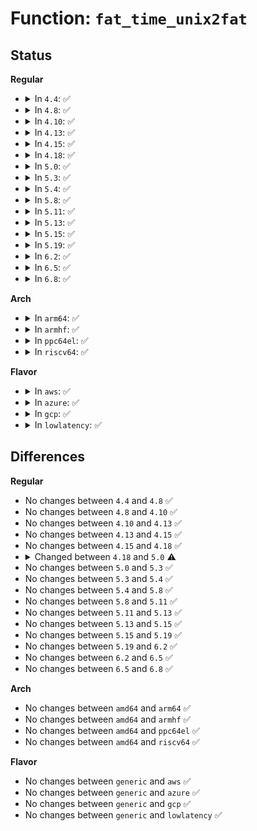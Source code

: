 # Function: <code>fat_time_unix2fat</code>

## Status
<b>Regular</b>
<ul>
<li>
<details>
<summary>In <code>4.4</code>: ✅</summary>

```c
void fat_time_unix2fat(struct msdos_sb_info *sbi, struct timespec *ts, __le16 *time, __le16 *date, u8 *time_cs);
```

**Collision:** Unique Global

**Inline:** No

**Transformation:** False

**Instances:**

```
In fs/fat/misc.c (ffffffff812fe0a0)
Location: fs/fat/misc.c:227
Inline: False
Direct callers:
  - fs/fat/dir.c:fat_alloc_new_dir
  - fs/fat/inode.c:__fat_write_inode
  - fs/fat/inode.c:__fat_write_inode
  - fs/fat/inode.c:__fat_write_inode
  - fs/fat/namei_vfat.c:vfat_add_entry
```
**Symbols:**

```
ffffffff812fe0a0-ffffffff812fe1e8: fat_time_unix2fat (STB_GLOBAL)
```
</details>
</li>
<li>
<details>
<summary>In <code>4.8</code>: ✅</summary>

```c
void fat_time_unix2fat(struct msdos_sb_info *sbi, struct timespec *ts, __le16 *time, __le16 *date, u8 *time_cs);
```

**Collision:** Unique Global

**Inline:** No

**Transformation:** False

**Instances:**

```
In fs/fat/misc.c (ffffffff81332090)
Location: fs/fat/misc.c:227
Inline: False
Direct callers:
  - fs/fat/dir.c:fat_alloc_new_dir
  - fs/fat/inode.c:__fat_write_inode
  - fs/fat/inode.c:__fat_write_inode
  - fs/fat/inode.c:__fat_write_inode
  - fs/fat/namei_vfat.c:vfat_add_entry
```
**Symbols:**

```
ffffffff81332090-ffffffff813321e7: fat_time_unix2fat (STB_GLOBAL)
```
</details>
</li>
<li>
<details>
<summary>In <code>4.10</code>: ✅</summary>

```c
void fat_time_unix2fat(struct msdos_sb_info *sbi, struct timespec *ts, __le16 *time, __le16 *date, u8 *time_cs);
```

**Collision:** Unique Global

**Inline:** No

**Transformation:** False

**Instances:**

```
In fs/fat/misc.c (ffffffff81347e30)
Location: fs/fat/misc.c:227
Inline: False
Direct callers:
  - fs/fat/dir.c:fat_alloc_new_dir
  - fs/fat/inode.c:__fat_write_inode
  - fs/fat/inode.c:__fat_write_inode
  - fs/fat/inode.c:__fat_write_inode
  - fs/fat/namei_vfat.c:vfat_add_entry
```
**Symbols:**

```
ffffffff81347e30-ffffffff81347f87: fat_time_unix2fat (STB_GLOBAL)
```
</details>
</li>
<li>
<details>
<summary>In <code>4.13</code>: ✅</summary>

```c
void fat_time_unix2fat(struct msdos_sb_info *sbi, struct timespec *ts, __le16 *time, __le16 *date, u8 *time_cs);
```

**Collision:** Unique Global

**Inline:** No

**Transformation:** False

**Instances:**

```
In fs/fat/misc.c (ffffffff8135c840)
Location: fs/fat/misc.c:227
Inline: False
Direct callers:
  - fs/fat/dir.c:fat_alloc_new_dir
  - fs/fat/inode.c:__fat_write_inode
  - fs/fat/inode.c:__fat_write_inode
  - fs/fat/inode.c:__fat_write_inode
  - fs/fat/namei_vfat.c:vfat_add_entry
```
**Symbols:**

```
ffffffff8135c840-ffffffff8135c997: fat_time_unix2fat (STB_GLOBAL)
```
</details>
</li>
<li>
<details>
<summary>In <code>4.15</code>: ✅</summary>

```c
void fat_time_unix2fat(struct msdos_sb_info *sbi, struct timespec *ts, __le16 *time, __le16 *date, u8 *time_cs);
```

**Collision:** Unique Global

**Inline:** No

**Transformation:** False

**Instances:**

```
In fs/fat/misc.c (ffffffff81381540)
Location: fs/fat/misc.c:227
Inline: False
Direct callers:
  - fs/fat/dir.c:fat_alloc_new_dir
  - fs/fat/inode.c:__fat_write_inode
  - fs/fat/inode.c:__fat_write_inode
  - fs/fat/inode.c:__fat_write_inode
  - fs/fat/namei_vfat.c:vfat_add_entry
```
**Symbols:**

```
ffffffff81381540-ffffffff81381697: fat_time_unix2fat (STB_GLOBAL)
```
</details>
</li>
<li>
<details>
<summary>In <code>4.18</code>: ✅</summary>

```c
void fat_time_unix2fat(struct msdos_sb_info *sbi, struct timespec *ts, __le16 *time, __le16 *date, u8 *time_cs);
```

**Collision:** Unique Global

**Inline:** No

**Transformation:** False

**Instances:**

```
In fs/fat/misc.c (ffffffff813b0130)
Location: fs/fat/misc.c:227
Inline: False
Direct callers:
  - fs/fat/dir.c:fat_alloc_new_dir
  - fs/fat/inode.c:__fat_write_inode
  - fs/fat/inode.c:__fat_write_inode
  - fs/fat/inode.c:__fat_write_inode
  - fs/fat/namei_vfat.c:vfat_add_entry
```
**Symbols:**

```
ffffffff813b0130-ffffffff813b0286: fat_time_unix2fat (STB_GLOBAL)
```
</details>
</li>
<li>
<details>
<summary>In <code>5.0</code>: ✅</summary>

```c
void fat_time_unix2fat(struct msdos_sb_info *sbi, struct timespec64 *ts, __le16 *time, __le16 *date, u8 *time_cs);
```

**Collision:** Unique Global

**Inline:** No

**Transformation:** False

**Instances:**

```
In fs/fat/misc.c (ffffffff813c9590)
Location: fs/fat/misc.c:233
Inline: False
Direct callers:
  - fs/fat/dir.c:fat_alloc_new_dir
  - fs/fat/inode.c:__fat_write_inode
  - fs/fat/inode.c:__fat_write_inode
  - fs/fat/inode.c:__fat_write_inode
  - fs/fat/namei_vfat.c:vfat_add_entry
```
**Symbols:**

```
ffffffff813c9590-ffffffff813c96e8: fat_time_unix2fat (STB_GLOBAL)
```
</details>
</li>
<li>
<details>
<summary>In <code>5.3</code>: ✅</summary>

```c
void fat_time_unix2fat(struct msdos_sb_info *sbi, struct timespec64 *ts, __le16 *time, __le16 *date, u8 *time_cs);
```

**Collision:** Unique Global

**Inline:** No

**Transformation:** False

**Instances:**

```
In fs/fat/misc.c (ffffffff813f4140)
Location: fs/fat/misc.c:234
Inline: False
Direct callers:
  - fs/fat/dir.c:fat_alloc_new_dir
  - fs/fat/inode.c:__fat_write_inode
  - fs/fat/inode.c:__fat_write_inode
  - fs/fat/inode.c:__fat_write_inode
  - fs/fat/namei_vfat.c:vfat_build_slots
```
**Symbols:**

```
ffffffff813f4140-ffffffff813f428e: fat_time_unix2fat (STB_GLOBAL)
```
</details>
</li>
<li>
<details>
<summary>In <code>5.4</code>: ✅</summary>

```c
void fat_time_unix2fat(struct msdos_sb_info *sbi, struct timespec64 *ts, __le16 *time, __le16 *date, u8 *time_cs);
```

**Collision:** Unique Global

**Inline:** No

**Transformation:** False

**Instances:**

```
In fs/fat/misc.c (ffffffff8140e010)
Location: fs/fat/misc.c:234
Inline: False
Direct callers:
  - fs/fat/dir.c:fat_alloc_new_dir
  - fs/fat/inode.c:__fat_write_inode
  - fs/fat/inode.c:__fat_write_inode
  - fs/fat/inode.c:__fat_write_inode
  - fs/fat/namei_vfat.c:vfat_build_slots
```
**Symbols:**

```
ffffffff8140e010-ffffffff8140e15e: fat_time_unix2fat (STB_GLOBAL)
```
</details>
</li>
<li>
<details>
<summary>In <code>5.8</code>: ✅</summary>

```c
void fat_time_unix2fat(struct msdos_sb_info *sbi, struct timespec64 *ts, __le16 *time, __le16 *date, u8 *time_cs);
```

**Collision:** Unique Global

**Inline:** No

**Transformation:** False

**Instances:**

```
In fs/fat/misc.c (ffffffff8145bde0)
Location: fs/fat/misc.c:234
Inline: False
Direct callers:
  - fs/fat/dir.c:fat_alloc_new_dir
  - fs/fat/inode.c:__fat_write_inode
  - fs/fat/inode.c:__fat_write_inode
  - fs/fat/inode.c:__fat_write_inode
  - fs/fat/namei_vfat.c:vfat_build_slots
```
**Symbols:**

```
ffffffff8145bde0-ffffffff8145bf2e: fat_time_unix2fat (STB_GLOBAL)
```
</details>
</li>
<li>
<details>
<summary>In <code>5.11</code>: ✅</summary>

```c
void fat_time_unix2fat(struct msdos_sb_info *sbi, struct timespec64 *ts, __le16 *time, __le16 *date, u8 *time_cs);
```

**Collision:** Unique Global

**Inline:** No

**Transformation:** False

**Instances:**

```
In fs/fat/misc.c (ffffffff81477ce0)
Location: fs/fat/misc.c:234
Inline: False
Direct callers:
  - fs/fat/dir.c:fat_alloc_new_dir
  - fs/fat/inode.c:__fat_write_inode
  - fs/fat/inode.c:__fat_write_inode
  - fs/fat/inode.c:__fat_write_inode
  - fs/fat/namei_vfat.c:vfat_build_slots
```
**Symbols:**

```
ffffffff81477ce0-ffffffff81477e2e: fat_time_unix2fat (STB_GLOBAL)
```
</details>
</li>
<li>
<details>
<summary>In <code>5.13</code>: ✅</summary>

```c
void fat_time_unix2fat(struct msdos_sb_info *sbi, struct timespec64 *ts, __le16 *time, __le16 *date, u8 *time_cs);
```

**Collision:** Unique Global

**Inline:** No

**Transformation:** False

**Instances:**

```
In fs/fat/misc.c (ffffffff8147d750)
Location: fs/fat/misc.c:234
Inline: False
Direct callers:
  - fs/fat/dir.c:fat_alloc_new_dir
  - fs/fat/inode.c:__fat_write_inode
  - fs/fat/inode.c:__fat_write_inode
  - fs/fat/inode.c:__fat_write_inode
  - fs/fat/namei_vfat.c:vfat_build_slots
```
**Symbols:**

```
ffffffff8147d750-ffffffff8147d89e: fat_time_unix2fat (STB_GLOBAL)
```
</details>
</li>
<li>
<details>
<summary>In <code>5.15</code>: ✅</summary>

```c
void fat_time_unix2fat(struct msdos_sb_info *sbi, struct timespec64 *ts, __le16 *time, __le16 *date, u8 *time_cs);
```

**Collision:** Unique Global

**Inline:** No

**Transformation:** False

**Instances:**

```
In fs/fat/misc.c (ffffffff814d4fd0)
Location: fs/fat/misc.c:237
Inline: False
Direct callers:
  - fs/fat/dir.c:fat_alloc_new_dir
  - fs/fat/inode.c:__fat_write_inode
  - fs/fat/inode.c:__fat_write_inode
  - fs/fat/inode.c:__fat_write_inode
  - fs/fat/namei_vfat.c:vfat_build_slots
```
**Symbols:**

```
ffffffff814d4fd0-ffffffff814d511e: fat_time_unix2fat (STB_GLOBAL)
```
</details>
</li>
<li>
<details>
<summary>In <code>5.19</code>: ✅</summary>

```c
void fat_time_unix2fat(struct msdos_sb_info *sbi, struct timespec64 *ts, __le16 *time, __le16 *date, u8 *time_cs);
```

**Collision:** Unique Global

**Inline:** No

**Transformation:** False

**Instances:**

```
In fs/fat/misc.c (ffffffff81561fc0)
Location: fs/fat/misc.c:243
Inline: False
Direct callers:
  - fs/fat/dir.c:fat_alloc_new_dir
  - fs/fat/inode.c:__fat_write_inode
  - fs/fat/inode.c:__fat_write_inode
  - fs/fat/inode.c:__fat_write_inode
  - fs/fat/namei_vfat.c:vfat_build_slots
```
**Symbols:**

```
ffffffff81561fc0-ffffffff81562144: fat_time_unix2fat (STB_GLOBAL)
```
</details>
</li>
<li>
<details>
<summary>In <code>6.2</code>: ✅</summary>

```c
void fat_time_unix2fat(struct msdos_sb_info *sbi, struct timespec64 *ts, __le16 *time, __le16 *date, u8 *time_cs);
```

**Collision:** Unique Global

**Inline:** No

**Transformation:** False

**Instances:**

```
In fs/fat/misc.c (ffffffff81604720)
Location: fs/fat/misc.c:243
Inline: False
Direct callers:
  - fs/fat/dir.c:fat_alloc_new_dir
  - fs/fat/inode.c:__fat_write_inode
  - fs/fat/inode.c:__fat_write_inode
  - fs/fat/inode.c:__fat_write_inode
  - fs/fat/namei_vfat.c:vfat_build_slots
```
**Symbols:**

```
ffffffff81604720-ffffffff816048a4: fat_time_unix2fat (STB_GLOBAL)
```
</details>
</li>
<li>
<details>
<summary>In <code>6.5</code>: ✅</summary>

```c
void fat_time_unix2fat(struct msdos_sb_info *sbi, struct timespec64 *ts, __le16 *time, __le16 *date, u8 *time_cs);
```

**Collision:** Unique Global

**Inline:** No

**Transformation:** False

**Instances:**

```
In fs/fat/misc.c (ffffffff8163c640)
Location: fs/fat/misc.c:243
Inline: False
Direct callers:
  - fs/fat/dir.c:fat_alloc_new_dir
  - fs/fat/inode.c:__fat_write_inode
  - fs/fat/inode.c:__fat_write_inode
  - fs/fat/inode.c:__fat_write_inode
  - fs/fat/namei_vfat.c:vfat_build_slots
```
**Symbols:**

```
ffffffff8163c640-ffffffff8163c7c0: fat_time_unix2fat (STB_GLOBAL)
```
</details>
</li>
<li>
<details>
<summary>In <code>6.8</code>: ✅</summary>

```c
void fat_time_unix2fat(struct msdos_sb_info *sbi, struct timespec64 *ts, __le16 *time, __le16 *date, u8 *time_cs);
```

**Collision:** Unique Global

**Inline:** No

**Transformation:** False

**Instances:**

```
In fs/fat/misc.c (ffffffff81675bd0)
Location: fs/fat/misc.c:243
Inline: False
Direct callers:
  - fs/fat/dir.c:fat_alloc_new_dir
  - fs/fat/inode.c:__fat_write_inode
  - fs/fat/inode.c:__fat_write_inode
  - fs/fat/inode.c:__fat_write_inode
  - fs/fat/namei_vfat.c:vfat_build_slots
```
**Symbols:**

```
ffffffff81675bd0-ffffffff81675d50: fat_time_unix2fat (STB_GLOBAL)
```
</details>
</li>
</ul>
<b>Arch</b>
<ul>
<li>
<details>
<summary>In <code>arm64</code>: ✅</summary>

```c
void fat_time_unix2fat(struct msdos_sb_info *sbi, struct timespec64 *ts, __le16 *time, __le16 *date, u8 *time_cs);
```

**Collision:** Unique Global

**Inline:** No

**Transformation:** False

**Instances:**

```
In fs/fat/misc.c (ffff8000104eeb20)
Location: fs/fat/misc.c:234
Inline: False
Direct callers:
  - fs/fat/dir.c:fat_alloc_new_dir
  - fs/fat/inode.c:__fat_write_inode
  - fs/fat/inode.c:__fat_write_inode
  - fs/fat/inode.c:__fat_write_inode
  - fs/fat/namei_vfat.c:vfat_build_slots
```
**Symbols:**

```
ffff8000104eeb20-ffff8000104eec94: fat_time_unix2fat (STB_GLOBAL)
```
</details>
</li>
<li>
<details>
<summary>In <code>armhf</code>: ✅</summary>

```c
void fat_time_unix2fat(struct msdos_sb_info *sbi, struct timespec64 *ts, __le16 *time, __le16 *date, u8 *time_cs);
```

**Collision:** Unique Global

**Inline:** No

**Transformation:** False

**Instances:**

```
In fs/fat/misc.c (c06ac610)
Location: fs/fat/misc.c:234
Inline: False
Direct callers:
  - fs/fat/dir.c:fat_alloc_new_dir
  - fs/fat/inode.c:__fat_write_inode
  - fs/fat/inode.c:__fat_write_inode
  - fs/fat/inode.c:__fat_write_inode
  - fs/fat/namei_vfat.c:vfat_build_slots
```
**Symbols:**

```
c06ac610-c06ac774: fat_time_unix2fat (STB_GLOBAL)
```
</details>
</li>
<li>
<details>
<summary>In <code>ppc64el</code>: ✅</summary>

```c
void fat_time_unix2fat(struct msdos_sb_info *sbi, struct timespec64 *ts, __le16 *time, __le16 *date, u8 *time_cs);
```

**Collision:** Unique Global

**Inline:** No

**Transformation:** False

**Instances:**

```
In fs/fat/misc.c (c00000000062db60)
Location: fs/fat/misc.c:234
Inline: False
Direct callers:
  - fs/fat/dir.c:fat_alloc_new_dir
  - fs/fat/inode.c:__fat_write_inode
  - fs/fat/inode.c:__fat_write_inode
  - fs/fat/inode.c:__fat_write_inode
  - fs/fat/inode.c:__fat_write_inode
  - fs/fat/namei_vfat.c:vfat_build_slots
```
**Symbols:**

```
c00000000062db60-c00000000062dd3c: fat_time_unix2fat (STB_GLOBAL)
```
</details>
</li>
<li>
<details>
<summary>In <code>riscv64</code>: ✅</summary>

```c
void fat_time_unix2fat(struct msdos_sb_info *sbi, struct timespec64 *ts, __le16 *time, __le16 *date, u8 *time_cs);
```

**Collision:** Unique Global

**Inline:** No

**Transformation:** False

**Instances:**

```
In fs/fat/misc.c (ffffffe00035ec9a)
Location: fs/fat/misc.c:234
Inline: False
Direct callers:
  - fs/fat/dir.c:fat_alloc_new_dir
  - fs/fat/inode.c:__fat_write_inode
  - fs/fat/inode.c:__fat_write_inode
  - fs/fat/inode.c:__fat_write_inode
  - fs/fat/namei_vfat.c:vfat_build_slots
```
**Symbols:**

```
ffffffe00035ec9a-ffffffe00035edd6: fat_time_unix2fat (STB_GLOBAL)
```
</details>
</li>
</ul>
<b>Flavor</b>
<ul>
<li>
<details>
<summary>In <code>aws</code>: ✅</summary>

```c
void fat_time_unix2fat(struct msdos_sb_info *sbi, struct timespec64 *ts, __le16 *time, __le16 *date, u8 *time_cs);
```

**Collision:** Unique Global

**Inline:** No

**Transformation:** False

**Instances:**

```
In fs/fat/misc.c (ffffffff814065f0)
Location: fs/fat/misc.c:234
Inline: False
Direct callers:
  - fs/fat/dir.c:fat_alloc_new_dir
  - fs/fat/inode.c:__fat_write_inode
  - fs/fat/inode.c:__fat_write_inode
  - fs/fat/inode.c:__fat_write_inode
  - fs/fat/namei_vfat.c:vfat_build_slots
```
**Symbols:**

```
ffffffff814065f0-ffffffff8140673e: fat_time_unix2fat (STB_GLOBAL)
```
</details>
</li>
<li>
<details>
<summary>In <code>azure</code>: ✅</summary>

```c
void fat_time_unix2fat(struct msdos_sb_info *sbi, struct timespec64 *ts, __le16 *time, __le16 *date, u8 *time_cs);
```

**Collision:** Unique Global

**Inline:** No

**Transformation:** False

**Instances:**

```
In fs/fat/misc.c (ffffffff813f7070)
Location: fs/fat/misc.c:234
Inline: False
Direct callers:
  - fs/fat/dir.c:fat_alloc_new_dir
  - fs/fat/inode.c:__fat_write_inode
  - fs/fat/inode.c:__fat_write_inode
  - fs/fat/inode.c:__fat_write_inode
  - fs/fat/namei_vfat.c:vfat_build_slots
```
**Symbols:**

```
ffffffff813f7070-ffffffff813f71be: fat_time_unix2fat (STB_GLOBAL)
```
</details>
</li>
<li>
<details>
<summary>In <code>gcp</code>: ✅</summary>

```c
void fat_time_unix2fat(struct msdos_sb_info *sbi, struct timespec64 *ts, __le16 *time, __le16 *date, u8 *time_cs);
```

**Collision:** Unique Global

**Inline:** No

**Transformation:** False

**Instances:**

```
In fs/fat/misc.c (ffffffff81403970)
Location: fs/fat/misc.c:234
Inline: False
Direct callers:
  - fs/fat/dir.c:fat_alloc_new_dir
  - fs/fat/inode.c:__fat_write_inode
  - fs/fat/inode.c:__fat_write_inode
  - fs/fat/inode.c:__fat_write_inode
  - fs/fat/namei_vfat.c:vfat_build_slots
```
**Symbols:**

```
ffffffff81403970-ffffffff81403abe: fat_time_unix2fat (STB_GLOBAL)
```
</details>
</li>
<li>
<details>
<summary>In <code>lowlatency</code>: ✅</summary>

```c
void fat_time_unix2fat(struct msdos_sb_info *sbi, struct timespec64 *ts, __le16 *time, __le16 *date, u8 *time_cs);
```

**Collision:** Unique Global

**Inline:** No

**Transformation:** False

**Instances:**

```
In fs/fat/misc.c (ffffffff814195e0)
Location: fs/fat/misc.c:234
Inline: False
Direct callers:
  - fs/fat/dir.c:fat_alloc_new_dir
  - fs/fat/inode.c:__fat_write_inode
  - fs/fat/inode.c:__fat_write_inode
  - fs/fat/inode.c:__fat_write_inode
  - fs/fat/namei_vfat.c:vfat_build_slots
```
**Symbols:**

```
ffffffff814195e0-ffffffff8141972e: fat_time_unix2fat (STB_GLOBAL)
```
</details>
</li>
</ul>

## Differences
<b>Regular</b>
<ul>
<li>
No changes between <code>4.4</code> and <code>4.8</code> ✅
</li>
<li>
No changes between <code>4.8</code> and <code>4.10</code> ✅
</li>
<li>
No changes between <code>4.10</code> and <code>4.13</code> ✅
</li>
<li>
No changes between <code>4.13</code> and <code>4.15</code> ✅
</li>
<li>
No changes between <code>4.15</code> and <code>4.18</code> ✅
</li>
<li>
<details>
<summary>Changed between <code>4.18</code> and <code>5.0</code> ⚠️</summary>
<ul>
<li>
<b>Param type changed. </b>
<code>struct timespec *ts</code> ➡️ <code>struct timespec64 *ts</code>
</li>
</ul>
</details>
</li>
<li>
No changes between <code>5.0</code> and <code>5.3</code> ✅
</li>
<li>
No changes between <code>5.3</code> and <code>5.4</code> ✅
</li>
<li>
No changes between <code>5.4</code> and <code>5.8</code> ✅
</li>
<li>
No changes between <code>5.8</code> and <code>5.11</code> ✅
</li>
<li>
No changes between <code>5.11</code> and <code>5.13</code> ✅
</li>
<li>
No changes between <code>5.13</code> and <code>5.15</code> ✅
</li>
<li>
No changes between <code>5.15</code> and <code>5.19</code> ✅
</li>
<li>
No changes between <code>5.19</code> and <code>6.2</code> ✅
</li>
<li>
No changes between <code>6.2</code> and <code>6.5</code> ✅
</li>
<li>
No changes between <code>6.5</code> and <code>6.8</code> ✅
</li>
</ul>
<b>Arch</b>
<ul>
<li>
No changes between <code>amd64</code> and <code>arm64</code> ✅
</li>
<li>
No changes between <code>amd64</code> and <code>armhf</code> ✅
</li>
<li>
No changes between <code>amd64</code> and <code>ppc64el</code> ✅
</li>
<li>
No changes between <code>amd64</code> and <code>riscv64</code> ✅
</li>
</ul>
<b>Flavor</b>
<ul>
<li>
No changes between <code>generic</code> and <code>aws</code> ✅
</li>
<li>
No changes between <code>generic</code> and <code>azure</code> ✅
</li>
<li>
No changes between <code>generic</code> and <code>gcp</code> ✅
</li>
<li>
No changes between <code>generic</code> and <code>lowlatency</code> ✅
</li>
</ul>
